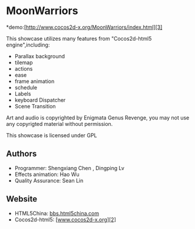 MoonWarriors
==================
   *demo:[http://www.cocos2d-x.org/MoonWarriors/index.html][3]

This showcase utilizes many features from "Cocos2d-html5 engine",including:
   * Parallax background
   * tilemap
   * actions
   * ease
   * frame animation
   * schedule
   * Labels
   * keyboard Dispatcher
   * Scene Transition

Art and audio is copyrighted by Enigmata Genus Revenge,
you may not use any copyrigted material without permission.

This showcase is licensed under GPL

Authors
------------------
   * Programmer: Shengxiang Chen , Dingping Lv
   * Effects animation: Hao Wu
   * Quality Assurance:  Sean Lin

Website
------------------
   * HTML5China: [bbs.html5china.com][1]
   * Cocos2d-html5: [www.cocos2d-x.org][2]

   [1]: http://bbs.html5china.com/forum-cocos2d_html5-1.html "HTML5China"
   [2]: http://www.cocos2d-x.org "Cocos2d-html5"
   [3]: http://www.cocos2d-x.org/MoonWarriors/index.html "MoonWarriors"